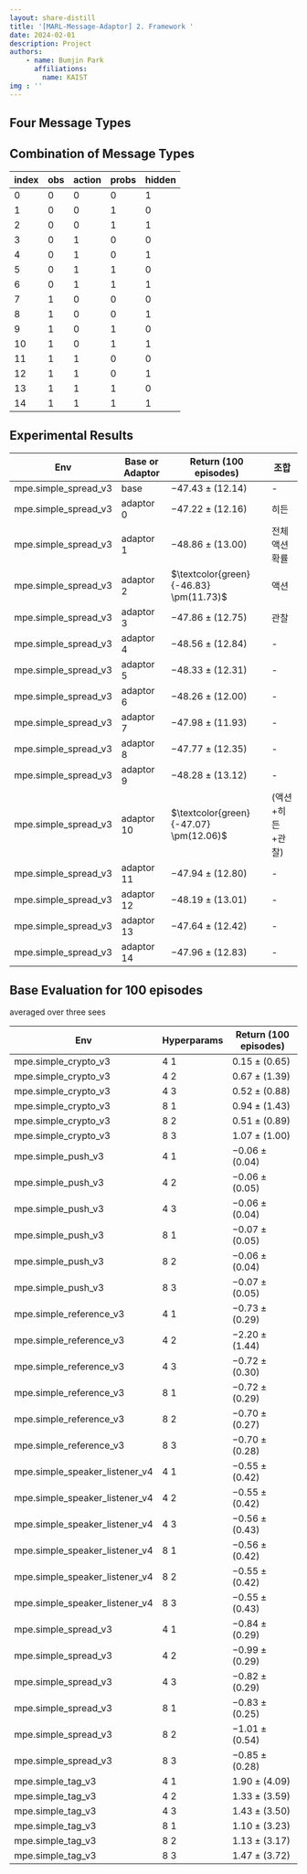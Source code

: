 ```yaml
---
layout: share-distill
title: '[MARL-Message-Adaptor] 2. Framework '
date: 2024-02-01
description: Project
authors: 
    - name: Bumjin Park
      affiliations:
        name: KAIST
img : ''
---
```


## Four Message Types 


## Combination of Message Types  

index | obs | action | probs | hidden | 
|  --- | --- | --- | --- | --- |
0 | 0 | 0 | 0 | 1 | 
1 | 0 | 0 | 1 | 0 | 
2 | 0 | 0 | 1 | 1 | 
3 | 0 | 1 | 0 | 0 | 
4 | 0 | 1 | 0 | 1 | 
5 | 0 | 1 | 1 | 0 | 
6 | 0 | 1 | 1 | 1 | 
7 | 1 | 0 | 0 | 0 | 
8 | 1 | 0 | 0 | 1 | 
9 | 1 | 0 | 1 | 0 | 
10 | 1 | 0 | 1 | 1 | 
11 | 1 | 1 | 0 | 0 | 
12 | 1 | 1 | 0 | 1 | 
13 | 1 | 1 | 1 | 0 | 
14 | 1 | 1 | 1 | 1 | 


## Experimental Results 

| Env | Base or Adaptor | Return (100 episodes) |    조합  |
|  --- | --- | --- | ---- | 
mpe.simple_spread_v3  |  base | $-47.43 \pm(12.14)$ |  -  | 
mpe.simple_spread_v3  |  adaptor 0 | $-47.22 \pm(12.16)$ |  히든 |
mpe.simple_spread_v3  |  adaptor 1 | $-48.86 \pm(13.00)$ |  전체 액션 확률 | 
mpe.simple_spread_v3  |  adaptor 2 | $\textcolor{green}{-46.83} \pm(11.73)$ |  액션 | 
mpe.simple_spread_v3  |  adaptor 3 | $-47.86 \pm(12.75)$ |  관찰 | 
mpe.simple_spread_v3  |  adaptor 4 | $-48.56 \pm(12.84)$ | - |
mpe.simple_spread_v3  |  adaptor 5 | $-48.33 \pm(12.31)$ | - | 
mpe.simple_spread_v3  |  adaptor 6 | $-48.26 \pm(12.00)$ | - | 
mpe.simple_spread_v3  |  adaptor 7 | $-47.98 \pm(11.93)$ | - |
mpe.simple_spread_v3  |  adaptor 8 | $-47.77 \pm(12.35)$ | - |
mpe.simple_spread_v3  |  adaptor 9 | $-48.28 \pm(13.12)$ | - |
mpe.simple_spread_v3  |  adaptor 10 | $\textcolor{green}{-47.07} \pm(12.06)$ |  (액션+히든+관찰) |
mpe.simple_spread_v3  |  adaptor 11 | $-47.94 \pm(12.80)$ | -  |
mpe.simple_spread_v3  |  adaptor 12 | $-48.19 \pm(13.01)$ | - |
mpe.simple_spread_v3  |  adaptor 13 | $-47.64 \pm(12.42)$ | - |
mpe.simple_spread_v3  |  adaptor 14 | $-47.96 \pm(12.83)$ | - |



## Base Evaluation for 100 episodes 

averaged over three sees

| Env | Hyperparams | Return (100 episodes) |
|  --- | --- | --- | 
mpe.simple_crypto_v3  |  4 1 | $0.15 \pm(0.65)$ | 
mpe.simple_crypto_v3  |  4 2 | $0.67 \pm(1.39)$ | 
mpe.simple_crypto_v3  |  4 3 | $0.52 \pm(0.88)$ | 
mpe.simple_crypto_v3  |  8 1 | $0.94 \pm(1.43)$ | 
mpe.simple_crypto_v3  |  8 2 | $0.51 \pm(0.89)$ | 
mpe.simple_crypto_v3  |  8 3 | $1.07 \pm(1.00)$ | 
mpe.simple_push_v3  |  4 1 | $-0.06 \pm(0.04)$ | 
mpe.simple_push_v3  |  4 2 | $-0.06 \pm(0.05)$ | 
mpe.simple_push_v3  |  4 3 | $-0.06 \pm(0.04)$ | 
mpe.simple_push_v3  |  8 1 | $-0.07 \pm(0.05)$ | 
mpe.simple_push_v3  |  8 2 | $-0.06 \pm(0.04)$ | 
mpe.simple_push_v3  |  8 3 | $-0.07 \pm(0.05)$ | 
mpe.simple_reference_v3  |  4 1 | $-0.73 \pm(0.29)$ | 
mpe.simple_reference_v3  |  4 2 | $-2.20 \pm(1.44)$ | 
mpe.simple_reference_v3  |  4 3 | $-0.72 \pm(0.30)$ | 
mpe.simple_reference_v3  |  8 1 | $-0.72 \pm(0.29)$ | 
mpe.simple_reference_v3  |  8 2 | $-0.70 \pm(0.27)$ | 
mpe.simple_reference_v3  |  8 3 | $-0.70 \pm(0.28)$ | 
mpe.simple_speaker_listener_v4  |  4 1 | $-0.55 \pm(0.42)$ | 
mpe.simple_speaker_listener_v4  |  4 2 | $-0.55 \pm(0.42)$ | 
mpe.simple_speaker_listener_v4  |  4 3 | $-0.56 \pm(0.43)$ | 
mpe.simple_speaker_listener_v4  |  8 1 | $-0.56 \pm(0.42)$ | 
mpe.simple_speaker_listener_v4  |  8 2 | $-0.55 \pm(0.42)$ | 
mpe.simple_speaker_listener_v4  |  8 3 | $-0.55 \pm(0.43)$ | 
mpe.simple_spread_v3  |  4 1 | $-0.84 \pm(0.29)$ | 
mpe.simple_spread_v3  |  4 2 | $-0.99 \pm(0.29)$ | 
mpe.simple_spread_v3  |  4 3 | $-0.82 \pm(0.29)$ | 
mpe.simple_spread_v3  |  8 1 | $-0.83 \pm(0.25)$ | 
mpe.simple_spread_v3  |  8 2 | $-1.01 \pm(0.54)$ | 
mpe.simple_spread_v3  |  8 3 | $-0.85 \pm(0.28)$ | 
mpe.simple_tag_v3  |  4 1 | $1.90 \pm(4.09)$ | 
mpe.simple_tag_v3  |  4 2 | $1.33 \pm(3.59)$ | 
mpe.simple_tag_v3  |  4 3 | $1.43 \pm(3.50)$ | 
mpe.simple_tag_v3  |  8 1 | $1.10 \pm(3.23)$ | 
mpe.simple_tag_v3  |  8 2 | $1.13 \pm(3.17)$ | 
mpe.simple_tag_v3  |  8 3 | $1.47 \pm(3.72)$ | 